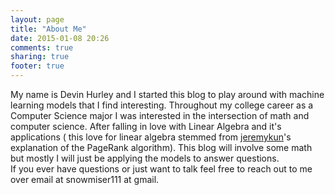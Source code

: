 ```yaml
---
layout: page
title: "About Me"
date: 2015-01-08 20:26
comments: true
sharing: true
footer: true
---
```

My name is Devin Hurley and I started this blog to play around with 
machine learning models that I find interesting.  Throughout my college career
as a Computer Science major I was interested in the intersection of math and 
computer science.  After falling in love with Linear Algebra and it's
applications ( this love for linear algebra stemmed from [jeremykun](http://jeremykun.com/)'s 
explanation of the PageRank algorithm). This blog will involve some
math but mostly I will just be applying the models to answer questions.  
If you ever have questions or just want to talk feel free to reach out to 
me over email at snowmiser111 at gmail.
